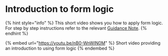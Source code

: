 # Introduction to form logic

{% hint style="info" %}
This short video shows you how to apply form logic.   For step by step instructions refer to the relevant [Guidance Note](introduction-to-form-logic.md).
{% endhint %}

{% embed url="https://youtu.be/nB0-WnWlN0M" %}
Short video providing an introduction to using form logic
{% endembed %}
